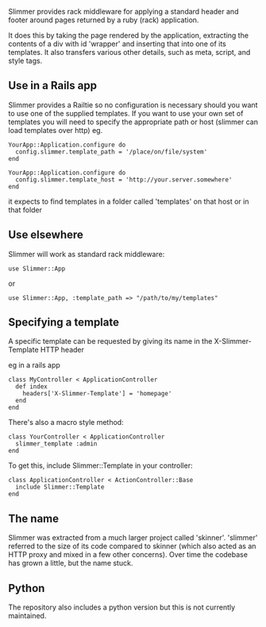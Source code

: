 Slimmer provides rack middleware for applying a standard header and footer around pages 
returned by a ruby (rack) application. 

It does this by taking the page rendered by the application, extracting the contents of
a div with id 'wrapper' and inserting that into one of its templates. It also transfers
various other details, such as meta, script, and style tags.

## Use in a Rails app

Slimmer provides a Railtie so no configuration is necessary should you want to use one
of the supplied templates. If you want to use your own set of templates you will need
to specify the appropriate path or host (slimmer can load templates over http) eg.

    YourApp::Application.configure do
      config.slimmer.template_path = '/place/on/file/system'
    end

    YourApp::Application.configure do
      config.slimmer.template_host = 'http://your.server.somewhere'
    end

it expects to find templates in a folder called 'templates' on that host or in that folder

## Use elsewhere

Slimmer will work as standard rack middleware:

    use Slimmer::App

or

    use Slimmer::App, :template_path => "/path/to/my/templates"

## Specifying a template

A specific template can be requested by giving its name in the X-Slimmer-Template HTTP header

eg in a rails app

    class MyController < ApplicationController
      def index
        headers['X-Slimmer-Template'] = 'homepage'
      end
    end

There's also a macro style method:

    class YourController < ApplicationController
      slimmer_template :admin
    end

To get this, include Slimmer::Template in your controller:

    class ApplicationController < ActionController::Base
      include Slimmer::Template
    end

## The name

Slimmer was extracted from a much larger project called 'skinner'. 'slimmer' referred to the size 
of its code compared to skinner (which also acted as an HTTP proxy and mixed in a few other 
concerns). Over time the codebase has grown a little, but the name stuck.

## Python

The repository also includes a python version but this is not currently maintained.
